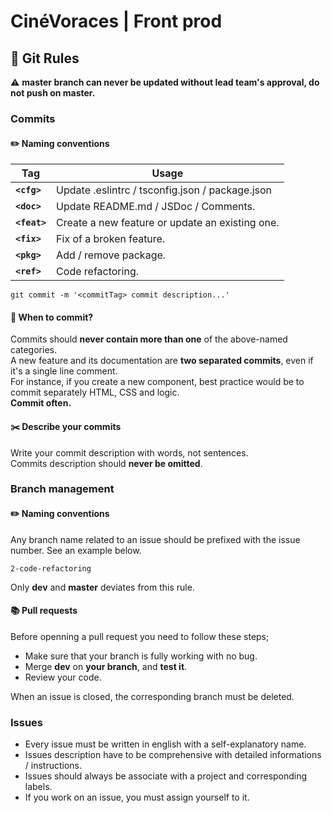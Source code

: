 # CinéVoraces | Front prod
## :closed_book: Git Rules
:warning: **master branch can never be updated without lead team's approval, do not push on master.**
### Commits
#### :pencil2: Naming conventions
|Tag|Usage|
|-|-|
|**```<cfg>```**|Update .eslintrc / tsconfig.json / package.json|
|**```<doc>```**|Update README.md / JSDoc / Comments.|
|**```<feat>```**|Create a new feature or update an existing one.|
|**```<fix>```**|Fix of a broken feature.|
|**```<pkg>```**|Add / remove package.|
|**```<ref>```**|Code refactoring.|

```
git commit -m '<commitTag> commit description...'
```
#### :snail: When to commit?
Commits should **never contain more than one** of the above-named categories.  
A new feature and its documentation are **two separated commits**, even if it's a single line comment.  
For instance, if you create a new component, best practice would be to commit separately HTML, CSS and logic.  
**Commit often.**
#### :scissors: Describe your commits
Write your commit description with words, not sentences.  
Commits description should **never be omitted**.  

### Branch management
#### :pencil2: Naming conventions
Any branch name related to an issue should be prefixed with the issue number. See an example below.
```
2-code-refactoring
```
Only **dev** and **master** deviates from this rule.
#### :books: Pull requests
Before openning a pull request you need to follow these steps;
- Make sure that your branch is fully working with no bug.
- Merge **dev** on **your branch**, and **test it**.
- Review your code.

When an issue is closed, the corresponding branch must be deleted.

### Issues
- Every issue must be written in english with a self-explanatory name.  
- Issues description have to be comprehensive with detailed informations / instructions.  
- Issues should always be associate with a project and corresponding labels.
- If you work on an issue, you must assign yourself to it.
